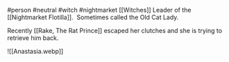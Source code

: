 #person #neutral #witch #nightmarket
[[Witches]] Leader of the [[Nightmarket Flotilla]].  Sometimes called the Old Cat Lady.

Recently [[Rake, The Rat Prince]] escaped her clutches and she is trying to retrieve him back.

![[Anastasia.webp]]